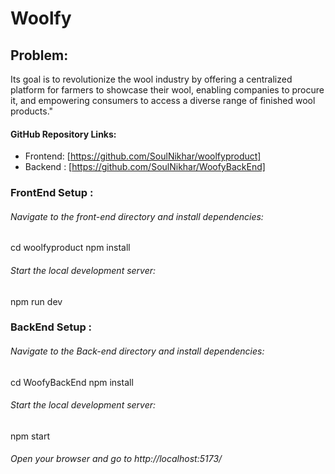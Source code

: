 # Woolfy
## Problem:
Its goal is to revolutionize the wool industry by offering a centralized platform for farmers to showcase their wool, enabling companies to procure it, and empowering consumers to access a diverse range of finished wool products."

#### GitHub Repository Links:
- Frontend: [https://github.com/SoulNikhar/woolfyproduct] 
- Backend : [https://github.com/SoulNikhar/WoofyBackEnd]

### FrontEnd Setup :  

###### Navigate to the front-end directory and install dependencies:
cd woolfyproduct
npm install
 
###### Start the local development server:
npm run dev

### BackEnd Setup :  

###### Navigate to the Back-end directory and install dependencies:
cd WoofyBackEnd
npm install
 
###### Start the local development server:
npm start

###### Open your browser and go to http://localhost:5173/
